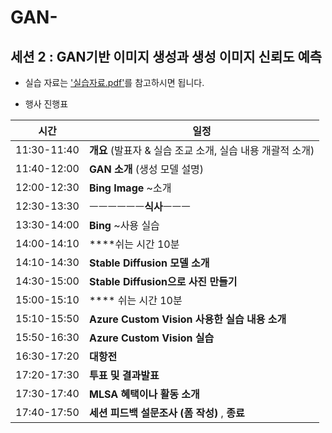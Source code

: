 # GAN-
## 세션 2 : GAN기반 이미지 생성과 생성 이미지 신뢰도 예측

* 실습 자료는 ['실습자료.pdf'](https://github.com/pmj-chosim/GAN-/blob/main/%EC%8B%A4%EC%8A%B5%EC%9E%90%EB%A3%8C.pdf)를 참고하시면 됩니다.
  <p></p>
* 행사 진행표

| 시간         | 일정                               |
|--------------|------------------------------------|
| 11:30-11:40  | **개요** (발표자 & 실습 조교 소개, 실습 내용 개괄적 소개) |
| 11:40-12:00  | **GAN 소개** (생성 모델 설명)                  |
| 12:00-12:30  | **Bing Image** ~소개                       |
| 12:30-13:30  | ㅡㅡㅡㅡㅡㅡ**식사**ㅡㅡㅡ               |
| 13:30-14:00  | **Bing** ~사용 실습                         |
| 14:00-14:10  | ****쉬는 시간 10분                     |
| 14:10-14:30  | **Stable Diffusion 모델 소개**              |
| 14:30-15:00  | **Stable Diffusion으로 사진 만들기**        |
| 15:00-15:10  | **** 쉬는 시간 10분                    |
| 15:10-15:50  | **Azure Custom Vision 사용한 실습 내용 소개** |
| 15:50-16:30  | **Azure Custom Vision 실습**                |
| 16:30-17:20  | **대항전**                                |
| 17:20-17:30  | **투표 및 결과발표**                       |
| 17:30-17:40  | **MLSA 혜택이나 활동 소개**                 |
| 17:40-17:50  | **세션 피드백 설문조사 (폼 작성)** , **종료**     |

